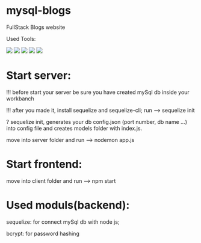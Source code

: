 # mysql-blogs
FullStack Blogs website

Used Tools:

<img src="https://img.shields.io/badge/react-%2361DAFB.svg?&style=for-the-badge&logo=react&logoColor=black" />
<img src="https://img.shields.io/badge/nodemon-%2376D04B.svg?&style=for-the-badge&logo=nodemon&logoColor=black" />
<img src="https://img.shields.io/badge/node.js-%23339933.svg?&style=for-the-badge&logo=node.js&logoColor=white" />
<img src="https://img.shields.io/badge/express-%23000000.svg?&style=for-the-badge&logo=express&logoColor=white" />
<img src="https://img.shields.io/badge/mysql-%234479A1.svg?&style=for-the-badge&logo=mysql&logoColor=white" />

# Start server: 
!!! before start your server be sure you have created mySql db inside your workbanch

!!! after you made it, install sequelize and sequelize-cli; run --> sequelize init

? sequelize init, generates your db config.json (port number, db name ...) into config file and creates models folder with index.js.

move into server folder and run --> nodemon app.js

# Start frontend:
move into client folder and run --> npm start

# Used moduls(backend):
sequelize: for connect mySql db with node js;

bcrypt: for password hashing


